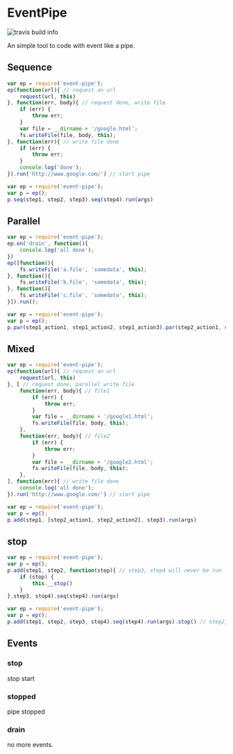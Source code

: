 # EventPipe

![travis build info](https://api.travis-ci.org/q3boy/options-stream.png)

An simple tool to code with event like a pipe.


## Sequence

```javascript
var ep = require('event-pipe');
ep(function(url){ // request an url
	request(url, this)
}, function(err, body){ // request done, write file
	if (err) {
		throw err;
	}
	var file = __dirname + '/google.html';
	fs.writeFile(file, body, this);
}, function(err){ // write file done
	if (err) {
		throw err;
	}
	console.log('done');
}).run('http://www.google.com/') // start pipe
```

```javascript
var ep = require('event-pipe');
var p = ep();
p.seq(step1, step2, step3).seq(step4).run(args)
```

## Parallel
```javascript
var ep = require('event-pipe');
ep.on('drain', function(){
	console.log('all done');
})
ep([function(){
	fs.writeFile('a.file', 'somedata', this);
}, function(){
	fs.writeFile('b.file', 'somedata', this);
}, function(){
	fs.writeFile('c.file', 'somedata', this);
}]).run();
```

```javascript
var ep = require('event-pipe');
var p = ep();
p.par(step1_action1, step1_action2, step1_action3).par(step2_action1, step2_action2).run(args)
```

## Mixed

```javascript
var ep = require('event-pipe');
ep(function(url){ // request an url
	request(url, this)
}, [ // request done, parallel write file
	function(err, body){ // file1
		if (err) {
			throw err;
		}
		var file = __dirname + '/google1.html';
		fs.writeFile(file, body, this);
	},
	function(err, body){ // file2
		if (err) {
			throw err;
		}
		var file = __dirname + '/google2.html';
		fs.writeFile(file, body, this);
	},
], function(err){ // write file done
	console.log('all done');
}).run('http://www.google.com/') // start pipe
```

```javascript
var ep = require('event-pipe');
var p = ep();
p.add(step1, [step2_action1, step2_action2], step3).run(args)
```
## stop
```javascript
var ep = require('event-pipe');
var p = ep();
p.add(step1, step2, function(stop){ // step3, step4 will never be run
	if (stop) {
		this.__stop()
	}
},step3, stop4).seq(step4).run(args)
```

```javascript
var ep = require('event-pipe');
var p = ep();
p.add(step1, step2, step3, stop4).seq(step4).run(args).stop() // step2, step3, step4 will never be run
```
## Events
### stop
stop start
### stopped
pipe stopped
### drain
no more events.
